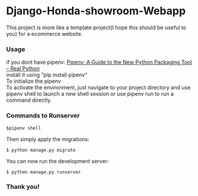 # Django-Honda-showroom-Webapp
This project is more like a template project(I hope this should be useful to you) for a ecommerce website.

### Usage
if you dont have pipenv:
<a href="https://realpython.com/pipenv-guide/#:~:text=Pipenv%20is%20a%20packaging%20tool,a%20single%20command%20line%20tool.">
Pipenv: A Guide to the New Python Packaging Tool – Real Python</a><br>
install it using "pip install pipenv"<br>
To initialize the pipenv<br>
To activate the environment, just navigate to your project directory and use pipenv shell to launch a new shell session or use pipenv run <command> to run a command directly.
<br>
### Commands to Runserver 
    $pipenv shell
Then simply apply the migrations:

    $ python manage.py migrate
    

You can now run the development server:

    $ python manage.py runserver
    
### Thank you!
